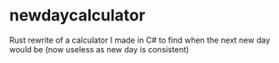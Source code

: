 # newdaycalculator
Rust rewrite of a calculator I made in C# to find when the next new day would be (now useless as new day is consistent)
